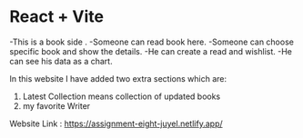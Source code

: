 # React + Vite


-This is a book side .
-Someone can read book here.
-Someone can choose specific book and show the details.
-He can create a read and wishlist.
-He can see his data as a chart.

In this website I have added two extra sections which are:
1. Latest Collection means collection of updated books
2. my favorite Writer

Website Link : https://assignment-eight-juyel.netlify.app/

